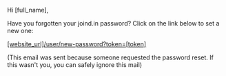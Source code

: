 Hi [full_name],

Have you forgotten your joind.in password?  Click on the link below to set a new one:

[[website_url]/user/new-password?token=[token]]([website_url]/user/new-password?token=[token])

(This email was sent because someone requested the password reset.  If this wasn't you, you can safely ignore this mail)

